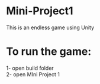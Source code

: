 # Mini-Project1
 This is an endless game using Unity
# To run the game:
1- open build folder\
2- open MIni Project 1
